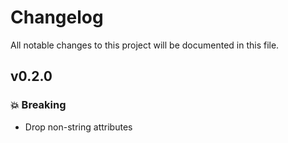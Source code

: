 # Changelog

All notable changes to this project will be documented in this file.
 
## v0.2.0
 
### :boom: Breaking

- Drop non-string attributes
